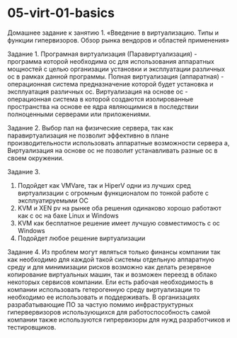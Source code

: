 # 05-virt-01-basics
Домашнее задание к занятию 1. «Введение в виртуализацию. Типы и функции гипервизоров. Обзор рынка вендоров и областей применения»

Задание 1.
  Програмная виртуализация (Паравиртуализация) - программа которой необходима ос для использования аппаратных мощностей с целью организации установки и эксплуатации различных ос в рамках данной программы.
  Полная виртуализация (аппаратная) - операционная система предназначение которой будет установка и эксплуатация
различных ос.
  Виртуализация на основе ос - операционная система в которой создаются изолированные пространства на основе ее ядра являющимися в последствии полноценными серверами или приложениями.

Задание 2.
  Выбор пал на физические сервера, так как паравиртуализация не позволит эффективно в плане производительности использовать аппаратные возможности сервера а, Виртуализация на основе ос не позволит устанавливать разные ос в своем окружении.

Задание 3.
1. Подойдет как VMVare, так и HiperV одни из лучших сред виртуализации с огромным функционалом по тонкой работе с эксплуатируемыми ОС
2. KVM  и  XEN pv на рынке оба решения одинаково хорошо работают как с ос на бахе Linux и Windows
3. KVM как бесплатное решение имеет лучшую совместимость с ос Windows
4. Подойдет любое решение виртуализации

Задание 4.
  Из проблем могут являться только финансы компании так как необходимо для каждой такой системы отдельную аппаратную среду и для минимизации рисков возможно как делать резервное копирование виртуальных машин, так и возможен переезд в облако некоторых сервисов компании.
  Ели есть рабочая необходимость в компании использовать гетерогенную среду виртуализации то необходимо ее использовать и поддерживать.
  В организациях разрабатывающие ПО за частую помимо инфраструктурных гипервервизоров использующихся для работоспособность самой компании также используются гипрервизоры для нужд разработчиков и тестировщиков.
